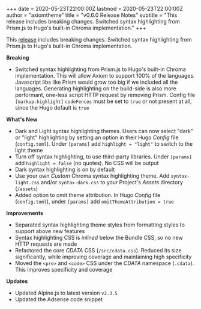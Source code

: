 +++
date = 2020-05-23T22:00:00Z
lastmod = 2020-05-23T22:00:00Z
author = "axiomtheme"
title = "v0.6.0 Release Notes"
subtitle = "This release includes breaking changes. Switched syntax highlighting from Prism.js to Hugo's built-in Chroma implementation."
+++

This [release](https://github.com/marketempower/axiom/releases/tag/v0.6.0) includes breaking changes. Switched syntax highlighting from Prism.js to Hugo's built-in Chroma implementation.

**Breaking**

- Switched syntax highlighting from Prism.js to Hugo's built-in Chroma implementation. This will allow Axiom to support 100% of the languages. Javascript libs like Prism would grow too big if we included all the languages. Generating highlighting on the build-side is also more performant, one-less script HTTP request by removing Prism. Config file `[markup.highlight]` `codeFences` must be set to `true` or not present at all, since the Hugo default is `true`

**What's New**

- Dark and Light syntax highlighting themes. Users can now select "dark" or "light" highlighting by setting an option in their Hugo *Config* file (`config.toml`). Under `[params]` add `highlight = "light"` to switch to the light theme
- Turn off syntax highlighting, to use third-party libraries. Under `[params]` add `highlight = false` (no quotes). No CSS will be output
- Dark syntax highlighting is on by default
- Use your own _Custom_ Chroma syntax highlighting theme. Add `syntax-light.css` and/or `syntax-dark.css` to your Project's _Assets_ directory (`/assets`)
- Added option to omit theme attribution. In Hugo *Config* file (`config.toml`), under `[params]` add `omitThemeAttribution = true`

**Improvements**

- Separated syntax highlighting theme styles from formatting styles to support above new features
- Syntax highlighting CSS is _inlined_ below the Bundle CSS, so no new HTTP requests are made
- Refactored the core _CDATA_ CSS (`/src/cdata.css`). Reduced its size significantly, while improving coverage and maintaining high specificity
- Moved the `<pre>` and `<code>` CSS under the _CDATA_ namespace (`.cdata`). This improves specificity and coverage

**Updates**

- Updated Alpine.js to latest version `v2.3.5`
- Updated the Adsense code snippet
